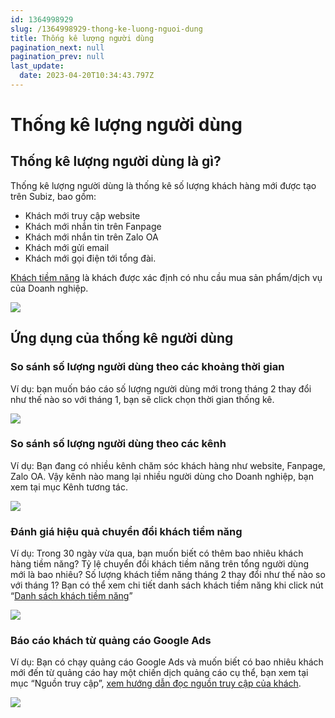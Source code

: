 ```yaml
---
id: 1364998929
slug: /1364998929-thong-ke-luong-nguoi-dung
title: Thống kê lượng người dùng
pagination_next: null
pagination_prev: null
last_update:
  date: 2023-04-20T10:34:43.797Z
---
```


# Thống kê lượng người dùng

## Thống kê lượng người dùng là gì?




Thống kê lượng người dùng là thống kê số lượng khách hàng mới được tạo trên Subiz, bao gồm:

- Khách mới truy cập website
- Khách mới nhắn tin trên Fanpage
- Khách mới nhắn tin trên Zalo OA
- Khách mới gửi email
- Khách mới gọi điện tới tổng đài.

[Khách tiềm năng](https://subiz.com.vn/docs/1221805713-khach-tiem-nang) là khách được xác định có nhu cầu mua sản phẩm/dịch vụ của Doanh nghiệp.


![](https://vcdn.subiz-cdn.com/file/fisgyraxauovtasrfqhp_acpxkgumifuoofoosble/unnamed.png)

## Ứng dụng của thống kê người dùng

### So sánh số lượng người dùng theo các khoảng thời gian


Ví dụ: bạn muốn báo cáo số lượng người dùng mới trong tháng 2 thay đổi như thế nào so với tháng 1, bạn sẽ click chọn thời gian thống kê.


![](https://vcdn.subiz-cdn.com/file/fisgyraxgfrkndxvrtis_acpxkgumifuoofoosble/unnamed.png)

### So sánh số lượng người dùng theo các kênh


Ví dụ: Bạn đang có nhiều kênh chăm sóc khách hàng như website, Fanpage, Zalo OA. Vậy kênh nào mang lại nhiều người dùng cho Doanh nghiệp, bạn xem tại mục Kênh tương tác.


![](https://vcdn.subiz-cdn.com/file/fisgyraxkbbtnluplggh_acpxkgumifuoofoosble/unnamed.png)





### Đánh giá hiệu quả chuyển đổi khách tiềm năng


Ví dụ: Trong 30 ngày vừa qua, bạn muốn biết có thêm bao nhiêu khách hàng tiềm năng? Tỷ lệ chuyển đổi khách tiềm năng trên tổng người dùng mới là bao nhiêu? Số lượng khách tiềm năng tháng 2 thay đổi như thế nào so với tháng 1? Bạn có thể xem chi tiết danh sách khách tiềm năng khi click nút “[Danh sách khách tiềm năng](https://app.subiz.com.vn/lead)”


![](https://vcdn.subiz-cdn.com/file/fisgyraxqicmzmmtzfnn_acpxkgumifuoofoosble/unnamed.png)

### Báo cáo khách từ quảng cáo Google Ads


Ví dụ: Bạn có chạy quảng cáo Google Ads và muốn biết có bao nhiêu khách mới đến từ quảng cáo hay một chiến dịch quảng cáo cụ thể, bạn xem tại mục “Nguồn truy cập”, [xem hướng dẫn đọc nguồn truy cập của khách](https://subiz.com.vn/docs/1968656234-subiz-live-khach-truy-cap-web#b%C6%B0%E1%BB%9Bc-3-t%E1%BB%95ng-quan-ngu%E1%BB%93n-kh%C3%A1ch-truy-c%E1%BA%ADp).


![](https://vcdn.subiz-cdn.com/file/fisgyraxullzztkpsnod_acpxkgumifuoofoosble/unnamed.png)